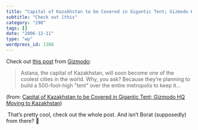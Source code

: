 ```yaml
---
title: "Capital of Kazakhstan to be Covered in Gigantic Tent; Gizmodo HQ Moving to Kazakhstan"
subtitle: "Check out [this"
category: "298"
tags: []
date: "2006-12-11"
type: "wp"
wordpress_id: 1388
---
```

Check out [this 
 post](http://www.gizmodo.com/gadgets/gadgets/capital-of-kazakhstan-to-be-covered-in-gigantic-tent-gizmodo-hq-moving-to-kazakhstan-220883.php) from [Gizmodo](http://www.gizmodo.com):

> Astana, the capital of Kazakhstan, will soon become one of the coolest 
 cities in the world. Why, you ask? Because they’re planning to build a 
 500-foot-high "tent" over the entire metropolis to keep it…

 (from: [Capital 
 of Kazakhstan to be Covered in Gigantic Tent; Gizmodo HQ Moving to 
 Kazakhstan](http://www.gizmodo.com/gadgets/gadgets/capital-of-kazakhstan-to-be-covered-in-gigantic-tent-gizmodo-hq-moving-to-kazakhstan-220883.php)) 

  That’s pretty cool, check out the whole post. And isn’t Borat 
 (supposedly) from there? 🙂